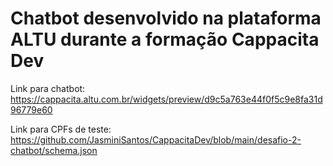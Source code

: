 # Chatbot desenvolvido na plataforma ALTU durante a formação Cappacita Dev

Link para chatbot: https://cappacita.altu.com.br/widgets/preview/d9c5a763e44f0f5c9e8fa31d96779e60

Link para CPFs de teste: https://github.com/JasminiSantos/CappacitaDev/blob/main/desafio-2-chatbot/schema.json
